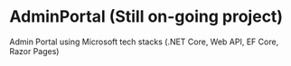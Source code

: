 # AdminPortal (Still on-going project)
Admin Portal using Microsoft tech stacks (.NET Core, Web API, EF Core, Razor Pages)
